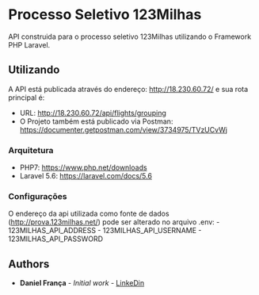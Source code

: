 # Processo Seletivo 123Milhas

 API construida para o processo seletivo 123Milhas utilizando o Framework PHP Laravel.

## Utilizando

 A API está publicada através do endereço: http://18.230.60.72/ e sua rota principal é:
- URL: http://18.230.60.72/api/flights/grouping
- O Projeto também está publicado via Postman: https://documenter.getpostman.com/view/3734975/TVzUCvWj

### Arquitetura

- PHP7: https://www.php.net/downloads
- Laravel 5.6: https://laravel.com/docs/5.6

### Configurações

 O endereço da api utilizada como fonte de dados (http://prova.123milhas.net/) pode ser alterado no arquivo .env:
    - 123MILHAS_API_ADDRESS
    - 123MILHAS_API_USERNAME
    - 123MILHAS_API_PASSWORD




## Authors

* **Daniel França** - *Initial work* - [LinkeDin](https://www.linkedin.com/in/daniel-dos-santos-frança-705087a3)

